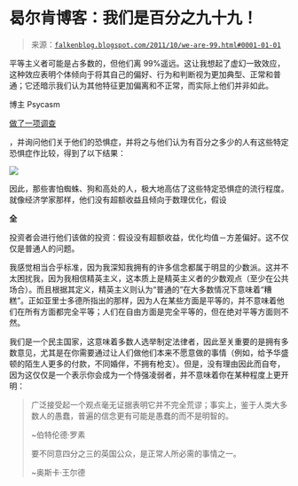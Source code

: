 <!--yml

类别：未分类

日期：2024 年 5 月 12 日 20:43:09

-->

# 曷尔肯博客：我们是百分之九十九！

> 来源：[`falkenblog.blogspot.com/2011/10/we-are-99.html#0001-01-01`](http://falkenblog.blogspot.com/2011/10/we-are-99.html#0001-01-01)

平等主义者可能是占多数的，但他们离 99%遥远。这让我想起了虚幻一致效应，这种效应表明个体倾向于将其自己的偏好、行为和判断视为更加典型、正常和普通；它还暗示我们认为其他特征更加偏离和不正常，而实际上他们并非如此。

博主 Psycasm

[做了一项调查](http://www.labspaces.net/blog/1484/Beware_the_False_Consensus_Effect_)

，并询问他们关于他们的恐惧症，并将之与他们认为有百分之多少的人有这些特定恐惧症作比较，得到了以下结果：

![](https://blogger.googleusercontent.com/img/b/R29vZ2xl/AVvXsEgm2H8PTqcFwoOE6Jh7XXBGBNwCk2t8COhGtrc_Ld6utCsiY9dytsMpCEIHLnCnBtcIu3Sm-ffubkeAmXFa_-3uWQ8DuSypggxmic2Hf2jqfTrdskAQlAo8D9DB76hYXQ4jfLcwYw/s1600/phobia.jpg)

因此，那些害怕蜘蛛、狗和高处的人，极大地高估了这些特定恐惧症的流行程度。就像经济学家那样，他们没有超额收益且倾向于数理优化，假设

**全**

投资者会进行他们该做的投资：假设没有超额收益，优化均值－方差偏好。这不仅仅是普通人的问题。

我感觉相当合乎标准，因为我深知我拥有的许多信念都属于明显的少数派。这并不太困扰我，因为我相信精英主义，这本质上是精英主义者的少数观点（至少在公共场合）。而且根据其定义，精英主义则认为“普通的”在大多数情况下意味着“糟糕”。正如亚里士多德所指出的那样，因为人在某些方面是平等的，并不意味着他们在所有方面都完全平等；人们在自由方面是完全平等的，但在绝对平等方面则不然。

我们是一个民主国家，这意味着多数人选举制定法律者，因此至关重要的是拥有多数意见，尤其是在你需要通过让人们做他们本来不愿意做的事情（例如，给予华盛顿的陌生人更多的付款，不同婚伴，不拥有枪支）。但是，没有理由因此而自夸，因为这仅仅是一个表示你会成为一个恃强凌弱者，并不意味着你在某种程度上更开明：

> 广泛接受起一个观点毫无证据表明它并不完全荒谬；事实上，鉴于人类大多数人的愚蠢，普遍的信念更有可能是愚蠢的而不是明智的。
> 
> ~伯特伦德·罗素
> 
> 要不同意四分之三的英国公众，是正常人所必需的事情之一。
> 
> ~奥斯卡·王尔德
